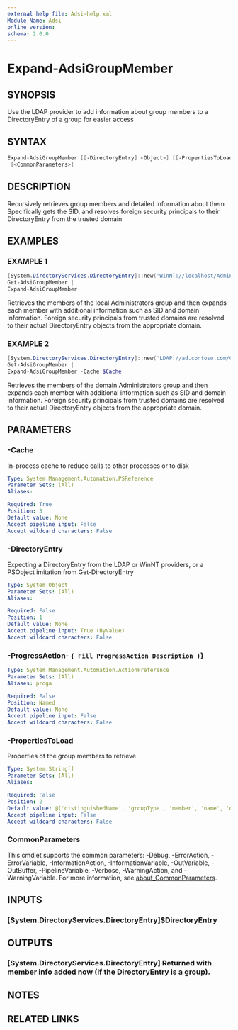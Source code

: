 ```yaml
---
external help file: Adsi-help.xml
Module Name: Adsi
online version:
schema: 2.0.0
---
```


# Expand-AdsiGroupMember

## SYNOPSIS
Use the LDAP provider to add information about group members to a DirectoryEntry of a group for easier access

## SYNTAX

```powershell
Expand-AdsiGroupMember [[-DirectoryEntry] <Object>] [[-PropertiesToLoad] <String[]>] [-Cache] <PSReference>
 [<CommonParameters>]
```

## DESCRIPTION
Recursively retrieves group members and detailed information about them
Specifically gets the SID, and resolves foreign security principals to their DirectoryEntry from the trusted domain

## EXAMPLES

### EXAMPLE 1
```powershell
[System.DirectoryServices.DirectoryEntry]::new('WinNT://localhost/Administrators') |
Get-AdsiGroupMember |
Expand-AdsiGroupMember
```

Retrieves the members of the local Administrators group and then expands each member with additional
information such as SID and domain information.
Foreign security principals from trusted domains are
resolved to their actual DirectoryEntry objects from the appropriate domain.

### EXAMPLE 2
```powershell
[System.DirectoryServices.DirectoryEntry]::new('LDAP://ad.contoso.com/CN=Administrators,CN=BuiltIn,DC=ad,DC=contoso,DC=com') |
Get-AdsiGroupMember |
Expand-AdsiGroupMember -Cache $Cache
```

Retrieves the members of the domain Administrators group and then expands each member with additional
information such as SID and domain information.
Foreign security principals from trusted domains are
resolved to their actual DirectoryEntry objects from the appropriate domain.

## PARAMETERS

### -Cache
In-process cache to reduce calls to other processes or to disk

```yaml
Type: System.Management.Automation.PSReference
Parameter Sets: (All)
Aliases:

Required: True
Position: 3
Default value: None
Accept pipeline input: False
Accept wildcard characters: False
```

### -DirectoryEntry
Expecting a DirectoryEntry from the LDAP or WinNT providers, or a PSObject imitation from Get-DirectoryEntry

```yaml
Type: System.Object
Parameter Sets: (All)
Aliases:

Required: False
Position: 1
Default value: None
Accept pipeline input: True (ByValue)
Accept wildcard characters: False
```

### -ProgressAction- `{ Fill ProgressAction Description )`}

```yaml
Type: System.Management.Automation.ActionPreference
Parameter Sets: (All)
Aliases: proga

Required: False
Position: Named
Default value: None
Accept pipeline input: False
Accept wildcard characters: False
```

### -PropertiesToLoad
Properties of the group members to retrieve

```yaml
Type: System.String[]
Parameter Sets: (All)
Aliases:

Required: False
Position: 2
Default value: @('distinguishedName', 'groupType', 'member', 'name', 'objectClass', 'objectSid', 'primaryGroupToken', 'samAccountName')
Accept pipeline input: False
Accept wildcard characters: False
```

### CommonParameters
This cmdlet supports the common parameters: -Debug, -ErrorAction, -ErrorVariable, -InformationAction, -InformationVariable, -OutVariable, -OutBuffer, -PipelineVariable, -Verbose, -WarningAction, and -WarningVariable. For more information, see [about_CommonParameters](http://go.microsoft.com/fwlink/?LinkID=113216).

## INPUTS

### [System.DirectoryServices.DirectoryEntry]$DirectoryEntry
## OUTPUTS

### [System.DirectoryServices.DirectoryEntry] Returned with member info added now (if the DirectoryEntry is a group).
## NOTES

## RELATED LINKS

